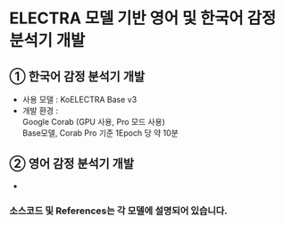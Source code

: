 # ELECTRA 모델 기반 영어 및 한국어 감정 분석기 개발

## ① 한국어 감정 분석기 개발
- 사용 모델 : KoELECTRA Base v3
- 개발 환경 : <br> 
  Google Corab (GPU 사용, Pro 모드 사용)<br>
  Base모델, Corab Pro 기준 1Epoch 당 약 10분<br>

## ② 영어 감정 분석기 개발
- 

### 소스코드 및 References는 각 모델에 설명되어 있습니다.
